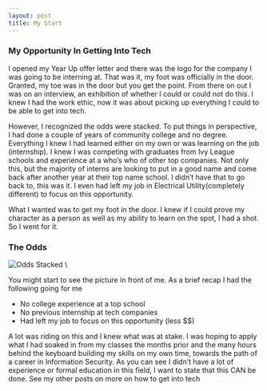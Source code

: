 ```yaml
---
layout: post
title: My Start
---
```


### My Opportunity In Getting Into Tech
I opened my Year Up offer letter and there was the logo for the company I was going to be interning at. That was it, my foot was officially in the door. Granted, my toe was in the door but you get the point. From there on out I was on an interview, an exhibition of whether I could or could not do this. I knew I had the work ethic, now it was about picking up everything I could to be able to get into tech.

However, I recognized the odds were stacked. To put things in perspective, I had done a couple of years of community college and no degree. Everything I knew I had learned either on my own or was learning on the job (internship). I knew I was competing with graduates from Ivy League schools and experience at a who’s who of other top companies. Not only this, but the majority of interns are looking to put in a good name and come back after another year at their top name school. I didn’t have that to go back to, this was it. I even had left my job in Electrical Utility(completely different) to focus on this opportunity.

What I wanted was to get my foot in the door. I knew if I could prove my character as a person as well as my ability to learn on the spot, I had a shot. So I went for it.


### The Odds 

![Odds Stacked]({{site.baseurl}}/images/new_odds_stacked.jpeg)
\

You might start to see the picture in front of me. As a brief recap I had the following going for me

* No college experience at a top school
* No previous internship at tech companies
* Had left my job to focus on this opportunity (less $$)

A lot was riding on this and I knew what was at stake. I was hoping to apply what I had soaked in from my classes the months prior and the many hours behind the keyboard building my skills on my own time, towards the path of a career in Information Security. As you can see I didn’t have a lot of experience or formal education in this field, I want to state that this CAN be done. See my other posts on more on how to get into tech